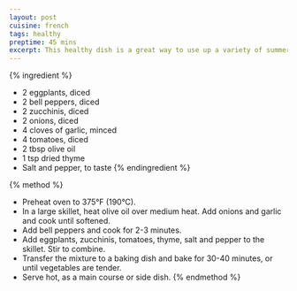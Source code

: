 ```yaml
---
layout: post
cuisine: french
tags: healthy
preptime: 45 mins
excerpt: This healthy dish is a great way to use up a variety of summer vegetables.
---
```


{% ingredient %}
- 2 eggplants, diced
- 2 bell peppers, diced
- 2 zucchinis, diced
- 2 onions, diced
- 4 cloves of garlic, minced
- 4 tomatoes, diced
- 2 tbsp olive oil
- 1 tsp dried thyme
- Salt and pepper, to taste
{% endingredient %}

{% method %}
- Preheat oven to 375°F (190°C).
- In a large skillet, heat olive oil over medium heat. Add onions and garlic and cook until softened.
- Add bell peppers and cook for 2-3 minutes.
- Add eggplants, zucchinis, tomatoes, thyme, salt and pepper to the skillet. Stir to combine.
- Transfer the mixture to a baking dish and bake for 30-40 minutes, or until vegetables are tender.
- Serve hot, as a main course or side dish.
{% endmethod %}